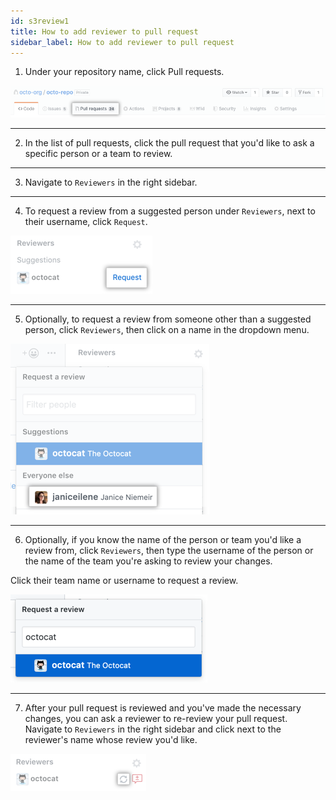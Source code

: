 ```yaml
---
id: s3review1
title: How to add reviewer to pull request
sidebar_label: How to add reviewer to pull request
---
```



1. Under your repository name, click  Pull requests.


![xxx](https://raw.githubusercontent.com/ChickenKyiv/awesome-git-article/master/img/PR/repo-tabs-pull-requests.png)

---


2. In the list of pull requests, click the pull request that you'd like to ask a specific person or a team to review.


---


3. Navigate to `Reviewers` in the right sidebar.


---


4. To request a review from a suggested person under `Reviewers`, next to their username, click `Request`.


![xxx](https://raw.githubusercontent.com/ChickenKyiv/awesome-git-article/master/img/PR/request-suggested-review.png)

---


5. Optionally, to request a review from someone other than a suggested person, click `Reviewers`, then click on a name in the dropdown menu.



![xxx](https://raw.githubusercontent.com/ChickenKyiv/awesome-git-article/master/img/PR/request-a-review-not-suggested.png)

---


6. Optionally, if you know the name of the person or team you'd like a review from, click `Reviewers`, then type the username of the person or the name of the team you're asking to review your changes.

Click their team name or username to request a review.


![xxx](https://raw.githubusercontent.com/ChickenKyiv/awesome-git-article/master/img/PR/choose-pull-request-reviewer.png)



---


7. After your pull request is reviewed and you've made the necessary changes, you can ask a reviewer to re-review your pull request.
Navigate to `Reviewers` in the right sidebar and click  next to the reviewer's name whose review you'd like.


![xxx](https://raw.githubusercontent.com/ChickenKyiv/awesome-git-article/master/img/PR/request-re-review.png)

